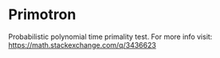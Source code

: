 # Primotron
Probabilistic polynomial time primality test. 
For more info visit: https://math.stackexchange.com/q/3436623
